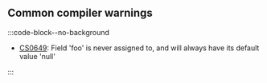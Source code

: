 ## Common compiler warnings
:::code-block--no-background  

- [CS0649](Compiler%20Warnings/CS0649.md): Field 'foo' is never assigned to, and will always have its default value 'null'

:::